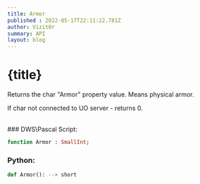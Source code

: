 ```yaml
---
title: Armor
published : 2022-05-17T22:11:22.781Z
author: Vizit0r
summary: API
layout: blog
---
```


# {title}

Returns the char "Armor" property value. Means physical armor.

If char not connected to UO server - returns 0.

<br> 
### DWS\Pascal Script:

```pascal
function Armor : SmallInt;
```


### Python:

```python
def Armor(): --> short
```
